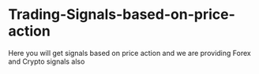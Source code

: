 # Trading-Signals-based-on-price-action
Here you will get signals based on price action and we are providing Forex and Crypto signals also
